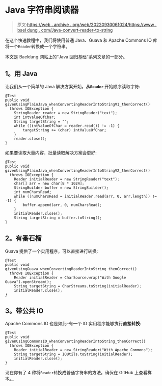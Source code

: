 # Java 字符串阅读器

> 原文:[https://web . archive . org/web/20220930061024/https://www . bael dung . com/Java-convert-reader-to-string](https://web.archive.org/web/20220930061024/https://www.baeldung.com/java-convert-reader-to-string)

在这个快速教程中，我们将使用普通 Java、Guava 和 Apache Commons IO 库将一个`Reader`转换成一个字符串。

本文是 Baeldung 网站上的“Java 回归基础”系列文章的一部分。

## **1。用 Java**

让我们从一个简单的 Java 解决方案开始，**从`Reader`** 开始顺序读取字符:

```
@Test
public void givenUsingPlainJava_whenConvertingReaderIntoStringV1_thenCorrect() 
  throws IOException {
    StringReader reader = new StringReader("text");
    int intValueOfChar;
    String targetString = "";
    while ((intValueOfChar = reader.read()) != -1) {
        targetString += (char) intValueOfChar;
    }
    reader.close();
}
```

如果要读取大量内容，批量读取解决方案会更好:

```
@Test
public void givenUsingPlainJava_whenConvertingReaderIntoStringV2_thenCorrect() 
  throws IOException {
    Reader initialReader = new StringReader("text");
    char[] arr = new char[8 * 1024];
    StringBuilder buffer = new StringBuilder();
    int numCharsRead;
    while ((numCharsRead = initialReader.read(arr, 0, arr.length)) != -1) {
        buffer.append(arr, 0, numCharsRead);
    }
    initialReader.close();
    String targetString = buffer.toString();
}
```

## **2。有番石榴**

Guava 提供了一个实用程序，可以直接进行转换:

```
@Test
public void givenUsingGuava_whenConvertingReaderIntoString_thenCorrect() 
  throws IOException {
    Reader initialReader = CharSource.wrap("With Google Guava").openStream();
    String targetString = CharStreams.toString(initialReader);
    initialReader.close();
}
```

## **3。带公共 IO**

Apache Commons IO 也是如此–有一个 IO 实用程序能够执行**直接转换**:

```
@Test
public void givenUsingCommonsIO_whenConvertingReaderIntoString_thenCorrect() 
  throws IOException {
    Reader initialReader = new StringReader("With Apache Commons");
    String targetString = IOUtils.toString(initialReader);
    initialReader.close();
}
```

现在你有了 4 种将`Reader`转换成普通字符串的方法。确保在 GitHub 上查看样本[。](https://web.archive.org/web/20220627082323/https://github.com/eugenp/tutorials/tree/master/core-java-modules/core-java-io-conversions)
